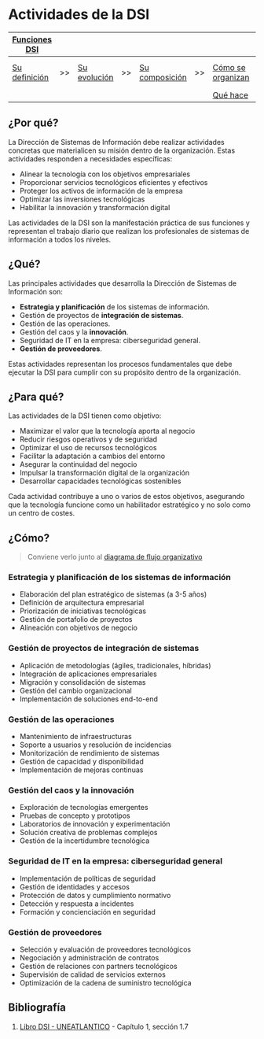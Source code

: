 # Actividades de la DSI

<div align=center>

<sub>

|[Funciones DSI](README.md)|||||||||
|-|-|-|-|-|-|-|-|-|
|[Su definición](definicion.md)|>>|[Su evolución](evolucion.md)|>>|[Su composición](componentes.md)|>>|[Cómo se organizan](organizacion.md)|>>|**[Qué actividades abarca](actividades.md)**
|||||||[Qué hace](elDirector.md)

</sub>

</div>

## ¿Por qué?

La Dirección de Sistemas de Información debe realizar actividades concretas que materialicen su misión dentro de la organización. Estas actividades responden a necesidades específicas:

- Alinear la tecnología con los objetivos empresariales
- Proporcionar servicios tecnológicos eficientes y efectivos
- Proteger los activos de información de la empresa
- Optimizar las inversiones tecnológicas
- Habilitar la innovación y transformación digital

Las actividades de la DSI son la manifestación práctica de sus funciones y representan el trabajo diario que realizan los profesionales de sistemas de información a todos los niveles.

## ¿Qué?

Las principales actividades que desarrolla la Dirección de Sistemas de Información son:

- **Estrategia y planificación** de los sistemas de información.
- Gestión de proyectos de **integración de sistemas**.
- Gestión de las operaciones.
- Gestión del caos y la **innovación**.
- Seguridad de IT en la empresa: ciberseguridad general.
- **Gestión de proveedores**.

Estas actividades representan los procesos fundamentales que debe ejecutar la DSI para cumplir con su propósito dentro de la organización.

## ¿Para qué?

Las actividades de la DSI tienen como objetivo:

- Maximizar el valor que la tecnología aporta al negocio
- Reducir riesgos operativos y de seguridad
- Optimizar el uso de recursos tecnológicos
- Facilitar la adaptación a cambios del entorno
- Asegurar la continuidad del negocio
- Impulsar la transformación digital de la organización
- Desarrollar capacidades tecnológicas sostenibles

Cada actividad contribuye a uno o varios de estos objetivos, asegurando que la tecnología funcione como un habilitador estratégico y no solo como un centro de costes.

## ¿Cómo?

> Conviene verlo junto al [diagrama de flujo organizativo](/images/temario/modelosUML/flujoOrganizativo.svg)

### Estrategia y planificación de los sistemas de información

- Elaboración del plan estratégico de sistemas (a 3-5 años)
- Definición de arquitectura empresarial
- Priorización de iniciativas tecnológicas
- Gestión de portafolio de proyectos
- Alineación con objetivos de negocio

### Gestión de proyectos de integración de sistemas

- Aplicación de metodologías (ágiles, tradicionales, híbridas)
- Integración de aplicaciones empresariales
- Migración y consolidación de sistemas
- Gestión del cambio organizacional
- Implementación de soluciones end-to-end

### Gestión de las operaciones

- Mantenimiento de infraestructuras
- Soporte a usuarios y resolución de incidencias
- Monitorización de rendimiento de sistemas
- Gestión de capacidad y disponibilidad
- Implementación de mejoras continuas

### Gestión del caos y la innovación

- Exploración de tecnologías emergentes
- Pruebas de concepto y prototipos
- Laboratorios de innovación y experimentación
- Solución creativa de problemas complejos
- Gestión de la incertidumbre tecnológica

### Seguridad de IT en la empresa: ciberseguridad general

- Implementación de políticas de seguridad
- Gestión de identidades y accesos
- Protección de datos y cumplimiento normativo
- Detección y respuesta a incidentes
- Formación y concienciación en seguridad

### Gestión de proveedores

- Selección y evaluación de proveedores tecnológicos
- Negociación y administración de contratos
- Gestión de relaciones con partners tecnológicos
- Supervisión de calidad de servicios externos
- Optimización de la cadena de suministro tecnológica

## Bibliografía

1. [Libro DSI - UNEATLANTICO](https://campus.uneatlantico.es/pluginfile.php/68989/mod_folder/content/0/Libro%20DSI%20-%20UNEATLANTICO.pdf?forcedownload=1) - Capítulo 1, sección 1.7